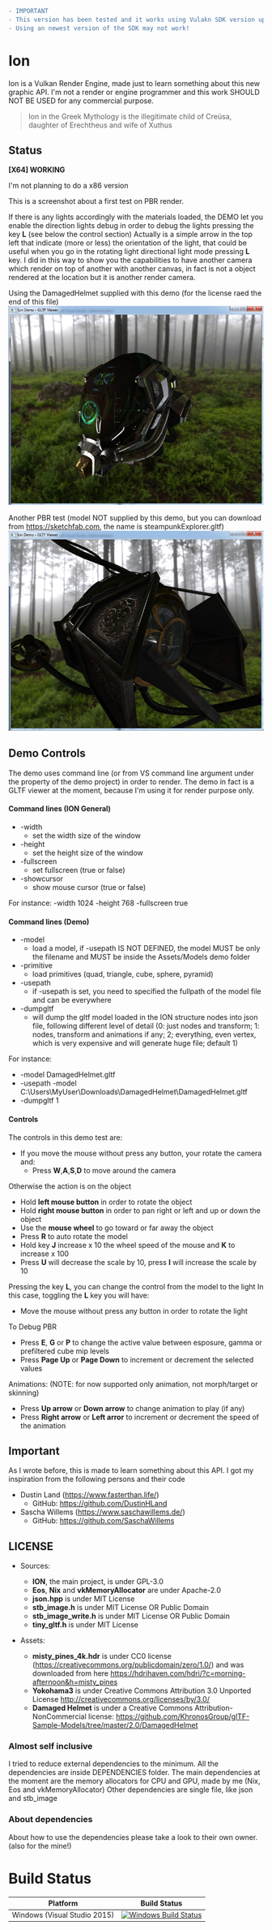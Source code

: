 ```diff
- IMPORTANT
- This version has been tested and it works using Vulakn SDK version up to 1.1.77.0 (released at 20-Jun-2018)
- Using an newest version of the SDK may not work!
```


# Ion

Ion is a Vulkan Render Engine, made just to learn something about this new graphic API.
I'm not a render or engine programmer and this work SHOULD NOT BE USED for any commercial purpose.

> Ion in the Greek Mythology is the illegitimate child of Creüsa, daughter of Erechtheus and wife of Xuthus


## Status

**[X64] WORKING**

I'm not planning to do a x86 version

This is a screenshot about a first test on PBR render.

If there is any lights accordingly with the materials loaded, the DEMO let you enable the direction lights debug in order to debug the lights pressing the key **L** (see below the control section)
Actually is a simple arrow in the top left that indicate (more or less) the orientation of the light, that could be useful when you go in the rotating light directional light mode pressing **L** key.
I did in this way to show you the capabilities to have another camera which render on top of another with another canvas, in fact is not a object rendered at the location but it is another render camera.

Using the DamagedHelmet supplied with this demo (for the license raed the end of this file)
<img src="./Screenshots/Screenshot1.jpg">

Another PBR test (model NOT supplied by this demo, but you can download from https://sketchfab.com, the name is steampunkExplorer.gltf)
<img src="./Screenshots/Screenshot2.jpg">


## Demo Controls

The demo uses command line (or from VS command line argument under the property of the demo project) in order to render.
The demo in fact is a GLTF viewer at the moment, because I'm using it for render purpose only.


#### Command lines (ION General)

* -width
	* set the width size of the window
* -height
	* set the height size of the window
* -fullscreen
	* set fullscreen (true or false)
* -showcursor
	* show mouse cursor (true or false)

For instance:	-width 1024 -height 768 -fullscreen true


#### Command lines (Demo)

* -model
	* load a model, if -usepath IS NOT DEFINED, the model MUST be only the filename and MUST be inside the Assets/Models demo folder
* -primitive
	* load primitives (quad, triangle, cube, sphere, pyramid)
* -usepath
	* if -usepath is set, you need to specified the fullpath of the model file and can be everywhere 
* -dumpgltf
	* will dump the gltf model loaded in the ION structure nodes into json file, following different level of detail (0: just nodes and transform; 1: nodes, transform and animations if any; 2; everything, even vertex, which is very expensive and will generate huge file; default 1)

For instance:	
* -model DamagedHelmet.gltf
* -usepath -model C:\Users\MyUser\Downloads\DamagedHelmet\DamagedHelmet.gltf
* -dumpgltf 1

#### Controls

The controls in this demo test are:
* If you move the mouse without press any button, your rotate the camera and:
	* Press **W**,**A**,**S**,**D** to move around the camera

Otherwise the action is on the object
* Hold **left mouse button** in order to rotate the object
* Hold **right mouse button** in order to pan right or left and up or down the object
* Use the **mouse wheel** to go toward or far away the object
* Press **R** to auto rotate the model
* Hold key **J** increase x 10 the wheel speed of the mouse and **K** to increase x 100
* Press **U** will decrease the scale by 10, press **I** will increase the scale by 10

Pressing the key **L**, you can change the control from the model to the light
In this case, toggling the **L** key you will have:
* Move the mouse without press any button in order to rotate the light

To Debug PBR
* Press **E**, **G** or **P** to change the active value between esposure, gamma or prefiltered cube mip levels
* Press **Page Up** or **Page Down** to increment or decrement the selected values

Animations: (NOTE: for now supported only animation, not morph/target or skinning)
* Press **Up arrow** or **Down arrow** to change animation to play (if any)
* Press **Right arrow** or **Left arror** to increment or decrement the speed of the animation


## Important

As I wrote before, this is made to learn something about this API.
I got my inspiration from the following persons and their code
- Dustin Land (https://www.fasterthan.life/) 
	- GitHub: https://github.com/DustinHLand
- Sascha Willems (https://www.saschawillems.de/)
	- GitHub: https://github.com/SaschaWillems


## LICENSE

- Sources:
	- **ION**, the main project, is under GPL-3.0
	- **Eos**, **Nix** and **vkMemoryAllocator** are under Apache-2.0
	- **json.hpp** is under MIT License
	- **stb_image.h** is under MIT License OR Public Domain
	- **stb_image_write.h** is under MIT License OR Public Domain
	- **tiny_gltf.h** is under MIT License

- Assets:
	- **misty_pines_4k.hdr** is under CC0 license (https://creativecommons.org/publicdomain/zero/1.0/) and was downloaded from here https://hdrihaven.com/hdri/?c=morning-afternoon&h=misty_pines
	- **Yokohama3** is under Creative Commons Attribution 3.0 Unported License http://creativecommons.org/licenses/by/3.0/
	- **Damaged Helmet** is under a Creative Commons Attribution-NonCommercial license: https://github.com/KhronosGroup/glTF-Sample-Models/tree/master/2.0/DamagedHelmet


### Almost self inclusive

I tried to reduce external dependencies to the minimum.
All the dependencies are inside DEPENDENCIES folder.
The main dependencies at the moment are the memory allocators for CPU and GPU, made by me (Nix, Eos and vkMemoryAllocator)
Other dependencies are single file, like json and stb_image


### About dependencies

About how to use the dependencies please take a look to their own owner. (also for the mine!)



# Build Status

| Platform | Build Status |
|:--------:|:------------:|
| Windows (Visual Studio 2015) | [![Windows Build Status](https://ci.appveyor.com/api/projects/status/github/kabalmcblade/ion?branch=master&svg=true)](https://ci.appveyor.com/project/kabalmcblade/ion) |
